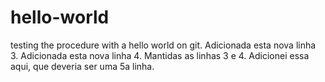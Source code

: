# hello-world
testing the procedure with a hello world on git. 
Adicionada esta nova linha 3. 
Adicionada esta nova linha 4.
Mantidas as linhas 3 e 4. Adicionei essa aqui, que deveria ser uma 5a linha.
